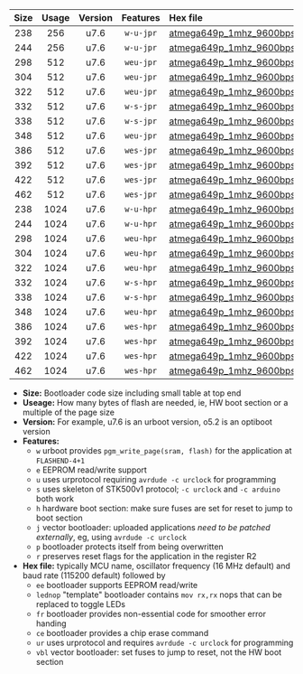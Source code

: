 |Size|Usage|Version|Features|Hex file|
|:-:|:-:|:-:|:-:|:--|
|238|256|u7.6|`w-u-jpr`|[atmega649p_1mhz_9600bps_ur_vbl.hex](https://raw.githubusercontent.com/stefanrueger/urboot/main/atmega649p_1mhz_9600bps_ur_vbl.hex)|
|244|256|u7.6|`w-u-jpr`|[atmega649p_1mhz_9600bps_lednop_ur_vbl.hex](https://raw.githubusercontent.com/stefanrueger/urboot/main/atmega649p_1mhz_9600bps_lednop_ur_vbl.hex)|
|298|512|u7.6|`weu-jpr`|[atmega649p_1mhz_9600bps_ee_ur_vbl.hex](https://raw.githubusercontent.com/stefanrueger/urboot/main/atmega649p_1mhz_9600bps_ee_ur_vbl.hex)|
|304|512|u7.6|`weu-jpr`|[atmega649p_1mhz_9600bps_ee_lednop_ur_vbl.hex](https://raw.githubusercontent.com/stefanrueger/urboot/main/atmega649p_1mhz_9600bps_ee_lednop_ur_vbl.hex)|
|322|512|u7.6|`weu-jpr`|[atmega649p_1mhz_9600bps_ee_lednop_fr_ur_vbl.hex](https://raw.githubusercontent.com/stefanrueger/urboot/main/atmega649p_1mhz_9600bps_ee_lednop_fr_ur_vbl.hex)|
|332|512|u7.6|`w-s-jpr`|[atmega649p_1mhz_9600bps_vbl.hex](https://raw.githubusercontent.com/stefanrueger/urboot/main/atmega649p_1mhz_9600bps_vbl.hex)|
|338|512|u7.6|`w-s-jpr`|[atmega649p_1mhz_9600bps_lednop_vbl.hex](https://raw.githubusercontent.com/stefanrueger/urboot/main/atmega649p_1mhz_9600bps_lednop_vbl.hex)|
|348|512|u7.6|`weu-jpr`|[atmega649p_1mhz_9600bps_ee_lednop_fr_ce_ur_vbl.hex](https://raw.githubusercontent.com/stefanrueger/urboot/main/atmega649p_1mhz_9600bps_ee_lednop_fr_ce_ur_vbl.hex)|
|386|512|u7.6|`wes-jpr`|[atmega649p_1mhz_9600bps_ee_vbl.hex](https://raw.githubusercontent.com/stefanrueger/urboot/main/atmega649p_1mhz_9600bps_ee_vbl.hex)|
|392|512|u7.6|`wes-jpr`|[atmega649p_1mhz_9600bps_ee_lednop_vbl.hex](https://raw.githubusercontent.com/stefanrueger/urboot/main/atmega649p_1mhz_9600bps_ee_lednop_vbl.hex)|
|422|512|u7.6|`wes-jpr`|[atmega649p_1mhz_9600bps_ee_lednop_fr_vbl.hex](https://raw.githubusercontent.com/stefanrueger/urboot/main/atmega649p_1mhz_9600bps_ee_lednop_fr_vbl.hex)|
|462|512|u7.6|`wes-jpr`|[atmega649p_1mhz_9600bps_ee_lednop_fr_ce_vbl.hex](https://raw.githubusercontent.com/stefanrueger/urboot/main/atmega649p_1mhz_9600bps_ee_lednop_fr_ce_vbl.hex)|
|238|1024|u7.6|`w-u-hpr`|[atmega649p_1mhz_9600bps_ur.hex](https://raw.githubusercontent.com/stefanrueger/urboot/main/atmega649p_1mhz_9600bps_ur.hex)|
|244|1024|u7.6|`w-u-hpr`|[atmega649p_1mhz_9600bps_lednop_ur.hex](https://raw.githubusercontent.com/stefanrueger/urboot/main/atmega649p_1mhz_9600bps_lednop_ur.hex)|
|298|1024|u7.6|`weu-hpr`|[atmega649p_1mhz_9600bps_ee_ur.hex](https://raw.githubusercontent.com/stefanrueger/urboot/main/atmega649p_1mhz_9600bps_ee_ur.hex)|
|304|1024|u7.6|`weu-hpr`|[atmega649p_1mhz_9600bps_ee_lednop_ur.hex](https://raw.githubusercontent.com/stefanrueger/urboot/main/atmega649p_1mhz_9600bps_ee_lednop_ur.hex)|
|322|1024|u7.6|`weu-hpr`|[atmega649p_1mhz_9600bps_ee_lednop_fr_ur.hex](https://raw.githubusercontent.com/stefanrueger/urboot/main/atmega649p_1mhz_9600bps_ee_lednop_fr_ur.hex)|
|332|1024|u7.6|`w-s-hpr`|[atmega649p_1mhz_9600bps.hex](https://raw.githubusercontent.com/stefanrueger/urboot/main/atmega649p_1mhz_9600bps.hex)|
|338|1024|u7.6|`w-s-hpr`|[atmega649p_1mhz_9600bps_lednop.hex](https://raw.githubusercontent.com/stefanrueger/urboot/main/atmega649p_1mhz_9600bps_lednop.hex)|
|348|1024|u7.6|`weu-hpr`|[atmega649p_1mhz_9600bps_ee_lednop_fr_ce_ur.hex](https://raw.githubusercontent.com/stefanrueger/urboot/main/atmega649p_1mhz_9600bps_ee_lednop_fr_ce_ur.hex)|
|386|1024|u7.6|`wes-hpr`|[atmega649p_1mhz_9600bps_ee.hex](https://raw.githubusercontent.com/stefanrueger/urboot/main/atmega649p_1mhz_9600bps_ee.hex)|
|392|1024|u7.6|`wes-hpr`|[atmega649p_1mhz_9600bps_ee_lednop.hex](https://raw.githubusercontent.com/stefanrueger/urboot/main/atmega649p_1mhz_9600bps_ee_lednop.hex)|
|422|1024|u7.6|`wes-hpr`|[atmega649p_1mhz_9600bps_ee_lednop_fr.hex](https://raw.githubusercontent.com/stefanrueger/urboot/main/atmega649p_1mhz_9600bps_ee_lednop_fr.hex)|
|462|1024|u7.6|`wes-hpr`|[atmega649p_1mhz_9600bps_ee_lednop_fr_ce.hex](https://raw.githubusercontent.com/stefanrueger/urboot/main/atmega649p_1mhz_9600bps_ee_lednop_fr_ce.hex)|

- **Size:** Bootloader code size including small table at top end
- **Useage:** How many bytes of flash are needed, ie, HW boot section or a multiple of the page size
- **Version:** For example, u7.6 is an urboot version, o5.2 is an optiboot version
- **Features:**
  + `w` urboot provides `pgm_write_page(sram, flash)` for the application at `FLASHEND-4+1`
  + `e` EEPROM read/write support
  + `u` uses urprotocol requiring `avrdude -c urclock` for programming
  + `s` uses skeleton of STK500v1 protocol; `-c urclock` and `-c arduino` both work
  + `h` hardware boot section: make sure fuses are set for reset to jump to boot section
  + `j` vector bootloader: uploaded applications *need to be patched externally*, eg, using `avrdude -c urclock`
  + `p` bootloader protects itself from being overwritten
  + `r` preserves reset flags for the application in the register R2
- **Hex file:** typically MCU name, oscillator frequency (16 MHz default) and baud rate (115200 default) followed by
  + `ee` bootloader supports EEPROM read/write
  + `lednop` "template" bootloader contains `mov rx,rx` nops that can be replaced to toggle LEDs
  + `fr` bootloader provides non-essential code for smoother error handing
  + `ce` bootloader provides a chip erase command
  + `ur` uses urprotocol and requires `avrdude -c urclock` for programming
  + `vbl` vector bootloader: set fuses to jump to reset, not the HW boot section
